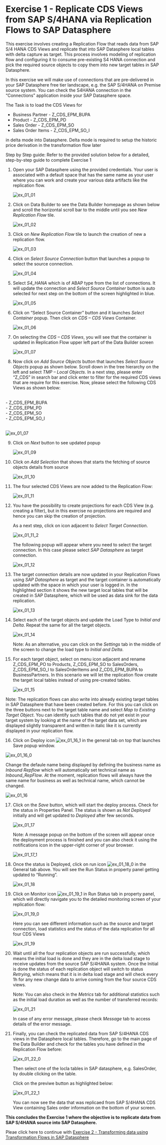# Exercise 1 - Replicate CDS Views from SAP S/4HANA via Replication Flows to SAP Datasphere

This exercise involves creating a Replication Flow that reads data from SAP S/4 HANA CDS Views and replicate that into SAP Datasphere local tables with delta capture as target. This process involves modeling of replication flow and configuring it to consume pre-existing S4 HANA connection and pick the required source objects to copy them into new target tables in SAP Datasphere.

In this exercise we will make use of connections that are pre-delivered in your SAP Datasphere free tier landscape, e.g. the SAP S/4HANA on Premise source system. You can check the S4HANA connection in the “Connections” application inside your SAP Datasphere space.

The Task is to load the CDS Views for
- Business Partner -  Z_CDS_EPM_BUPA
- Product - Z_CDS_EPM_PD
- Sales Order - Z_CDS_EPM_SO
- Sales Order Items - Z_CDS_EPM_SO_I

in delta mode into Datasphere. Delta mode is required to setup the historic price derivation in the transformation flow later

Step by Step guide:
Refer to the provided solution below for a detailed, step-by-step guide to complete Exercise 1

1.	Open your SAP Datasphere using the provided credentials. Your user is associated with a default space that has the same name as your user where you can work and create your various data artifacts like the replication flow.
   
    ![ex_01_01](images/ex_01_01.png)

2.	Click on Data Builder to see the Data Builder homepage as shown below and scroll the horizontal scroll bar to the middle until you see *New Replication Flow* tile.
   
    ![ex_01_02](images/ex_01_02.png)

3.	Click on *New Replication Flow* tile to launch the creation of new a replication flow.
   
    ![ex_01_03](images/ex_01_03.png)

4.	Click on *Select Source Connection* button that launches a popup to select the source connection.

    ![ex_01_04](images/ex_01_04.png)

5.	Select *S4_HANA* which is of ABAP type from the list of connections. It will update the connection and *Select Source Container* button is auto selected for next step on the bottom of the screen highlighted in blue.

    ![ex_01_05](images/ex_01_05.png)

6.	Click on “Select Source Container” button and it launches *Select Container* popup. Then click on *CDS – CDS Views* Container.

    ![ex_01_06](images/ex_01_06.png)

7.	On selecting the *CDS – CDS Views*, you will see that the container is updated in Replication Flow upper left part of the Data Builder screen

    ![ex_01_07](images/ex_01_07.png)

8.	Now click on *Add Source Objects* button that launches *Select Source Objects* popup as shown below. Scroll down in the tree hierarchy on the left and select *TMP – Local Objects*. In a next step, please enter “Z_CDS” in search bar and click enter to filter for the required CDS views that are require for this exercise. Now, please select the following CDS Views as shown below:
   <br>
   - Z_CDS_EPM_BUPA <br>
   - Z_CDS_EPM_PD  <br>
   - Z_CDS_EPM_SO  <br>
   - Z_CDS_EPM_SO_I  <br>

   <br>

![ex_01_07](images/ex_01_08.png)
    
9.	Click on *Next* button to see updated popup

    ![ex_01_09](images/ex_01_09.png)

10.	Click on *Add Selection* that shows that starts the fetching of source objects details from source

    ![ex_01_10](images/ex_01_10.png)

11.	The four selected CDS Views are now added to the Replication Flow:

    ![ex_01_11](images/ex_01_11.png)

12.	You have the possibility to create projections for each CDS View (e.g. creating a filter), but in this exercise no projections are required and hence you can skip the creation of projection. 

      As a next step, click on icon adjacent to *Select Target Connection*. 

    ![ex_01_11_2](images/ex_1_11_2.png)

      The following popup will appear where you need to select the target connection. In this case please select *SAP Datasphere* as target connection.

    ![ex_01_12](images/ex_01_12.png)

13.	The target connection details are now updated in your Replication Flows using *SAP Datasphere* as target and the target container is automatically updated with the space in which your user is logged in.
In the highlighted section it shows the new target local tables that will be created in SAP Datasphere, which will be used as data sink for the data replication. 


    ![ex_01_13](images/ex_01_13.png)

14.	Select each of the target objects and update the Load Type to *Initial and Delta*. Repeat the same for all the target objects.

    ![ex_01_14](images/ex_01_14.png)

    Note: As an alternative, you can click on the *Settings* tab in the middle of the screen to change the load type to *Initial and Delta*.

15.	For each target object, select on menu icon adjacent and rename Z_CDS_EPM_PO to Products, Z_CDS_EPM_SO to SalesOrders, Z_CDS_EPM_SO_I to SalesOrderItems and Z_CDS_EPM_BUPA to BusinessPartners. In this scenario we will let the replication flow create the target local tables instead of using pre-created tables. 

    ![ex_01_15](images/ex_01_15.png)

   Note: The replication flows can also write into already existing target tables in SAP Datasphere that have been created before. For this you can click on the three buttons next to the target table name and select *Map to Existing Target Object*. You can identify such tables that do not yet exist in your target system by looking at the name of the target data set, which are displayed slightly transparent and written in italic like it is currently displayed in your replication flow. 

16.	Click on Deploy icon ![ex_01_16_1](images/ex_01_16_1.png) in the general tab on top that launches Save popup window.

   ![ex_01_16_0](images/ex_01_16_0.png)

   Change the defaule name being displayed by defining the business name as *Inbound Repflow* which will automatically set technical name as *Inbound_RepFlow*. At the moment, replication flows will always have the same name for business as well as technical name, which cannot be changed.
    
   ![ex_01_16](images/ex_01_16.png)

17.	Click on the *Save* button, which will start the deploy process. Check for the status in Properties Panel. The status is shown as *Not Deployed* initially and will get updated to *Deployed* after few seconds.

    ![ex_01_17](images/ex_01_17.png)

    Note: A message popup on the bottom of the screen will appear once the deployment process is finished and you can also check it using the notifications icon in the upper-right corner of your browser.

    ![ex_01_17_1](images/ex_01_17_1.png)

19.	Once the status is Deployed, click on run icon ![ex_01_18_0](images/ex_01_18_0.png) in the General tab above. You will see the Run Status in property panel getting updated to “Running”.

    ![ex_01_18](images/ex_01_18.png)

20.	Click on Monitor icon ![ex_01_19_1](images/ex_01_19_1.png)  in Run Status tab in property panel, which will directly navigate you to the detailed monitoring screen of your replication flow:

      ![ex_01_19_0](images/ex_01_19_0.png)

      Here you can see different information such as the source and target connection, load statistics and the status of the data replication for all four CDS Views

   	![ex_01_19](images/ex_01_19.png)


21.	Wait until all the four replication objects are run successfully, which means the initial load is done and they are in the delta load stage to receive updates from the source SAP S/4HANA system.
Once the Initial is done the status of each replication object will switch to status *Retrying*, which means that it is in delta load stage and will check every 1h for any new change data to arrive coming from the four source CDS views. 

      Note: You can also check in the *Metrics* tab for additional statistics such as the initial load duration as well as the number of transferred records:

      ![ex_01_21](images/ex_01_21.png)
      
      In case of any error message, please check *Message* tab to access details of the error message.


22.	Finally, you can check the replicated data from SAP S/4HANA CDS views in the Datasphere local tables. Therefore, go to the main page of the Data Builder and check for the tables you have defined in the Replication Flow before:
    
      ![ex_01_22_0](images/ex_01_22_0.png)

    Then select one of the locla tables in SAP datasphere, e.g. SalesOrder, by double clicking on the table.

    Click on the previwe button as highlighted below:

    ![ex_01_22_1](images/ex_01_22_1.png)

    You can now see the data that was replicaed from SAP S/4HANA CDS View containing Sales order information on the bottom of your screen.

**This concludes the Exercise 1 where the objective is to replicate data from SAP S/4HANA source into SAP Datasphere.**

Pleae click here to continue with [Exercise 2 - Transforming data using Transformation Flows in SAP Datasphere](../ex2/)

